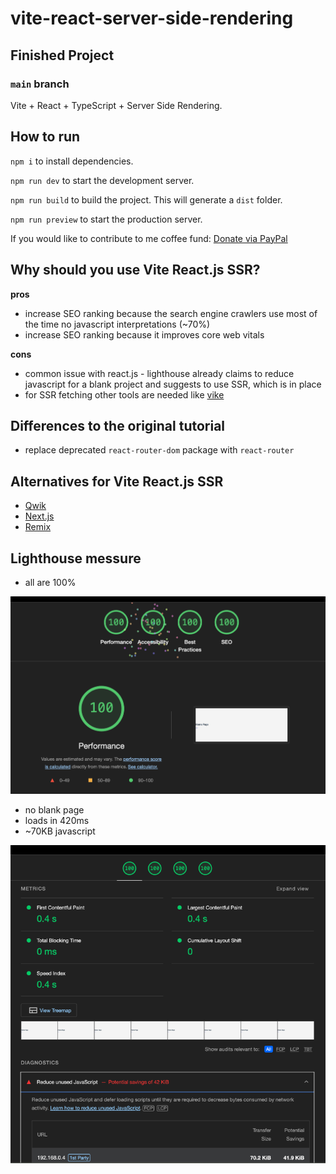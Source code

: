 # vite-react-server-side-rendering

## Finished Project

### `main` branch

Vite + React + TypeScript + Server Side Rendering.

## How to run

`npm i` to install dependencies.

`npm run dev` to start the development server.

`npm run build` to build the project. This will generate a `dist` folder.

`npm run preview` to start the production server.


If you would like to contribute to me coffee fund: [Donate via PayPal](https://www.paypal.com/donate/?business=XNPNP5FWN4B2A&no_recurring=0&item_name=I+provide+free+computer+science+training+to+everyone&currency_code=USD)

## Why should you use Vite React.js SSR?

**pros**
- increase SEO ranking because the search engine crawlers use  most of the time no javascript interpretations (~70%)
- increase SEO ranking because it improves core web vitals

**cons**
- common issue with react.js - lighthouse already claims to reduce javascript for a blank project and suggests to use SSR, which is in place
- for SSR fetching other tools are needed like [vike](https://vike.dev)

## Differences to the original tutorial

- replace deprecated `react-router-dom` package with `react-router`


## Alternatives for Vite React.js SSR

- [Qwik](https://qwik.dev)
- [Next.js](https://nextjs.org)
- [Remix](https://remix.run/)


## Lighthouse messure

- all are 100%
<img src="src/assets/lighthouse_vite_react_ssr.png" />

- no blank page
- loads in 420ms
- ~70KB javascript
<img src="src/assets/metrics_400ms_70KB.png" />
